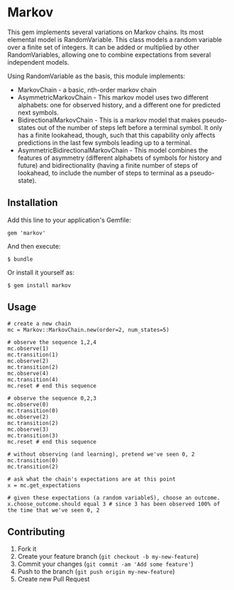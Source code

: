 # Markov

This gem implements several variations on Markov chains. Its most
elemental model is RandomVariable. This class models a random 
variable over a finite set of integers. It can be added or multiplied by
other RandomVariables, allowing one to combine expectations from several
independent models. 

Using RandomVariable as the basis, this module implements:
* MarkovChain - a basic, nth-order markov chain
* AsymmetricMarkovChain - This markov model uses two different alphabets: one for observed
  history, and a different one for predicted next symbols.
* BidirectionalMarkovChain - This is a markov model that makes pseudo-states
  out of the number of steps left before a terminal symbol. It only has a finite lookahead,
  though, such that this capability only affects predictions in the last few symbols leading
  up to a terminal.
* AsymmetricBidirectionalMarkovChain - This model combines the features of asymmetry 
  (different alphabets of symbols for history and future) and bidirectionality (having a finite
  number of steps of lookahead, to include the number of steps to terminal as a pseudo-state).

## Installation

Add this line to your application's Gemfile:

    gem 'markov'

And then execute:

    $ bundle

Or install it yourself as:

    $ gem install markov

## Usage

    # create a new chain
    mc = Markov::MarkovChain.new(order=2, num_states=5)

    # observe the sequence 1,2,4
    mc.observe(1)
    mc.transition(1)
    mc.observe(2)
    mc.transition(2)
    mc.observe(4)
    mc.transition(4)
    mc.reset # end this sequence

    # observe the sequence 0,2,3
    mc.observe(0)
    mc.transition(0)
    mc.observe(2)
    mc.transition(2)
    mc.observe(3)
    mc.transition(3)
    mc.reset # end this sequence

    # without observing (and learning), pretend we've seen 0, 2
    mc.transition(0)
    mc.transition(2)

    # ask what the chain's expectations are at this point
    x = mc.get_expectations

    # given these expectations (a random variableS), choose an outcome.
    x.choose_outcome.should equal 3 # since 3 has been observed 100% of the time that we've seen 0, 2

## Contributing

1. Fork it
2. Create your feature branch (`git checkout -b my-new-feature`)
3. Commit your changes (`git commit -am 'Add some feature'`)
4. Push to the branch (`git push origin my-new-feature`)
5. Create new Pull Request
